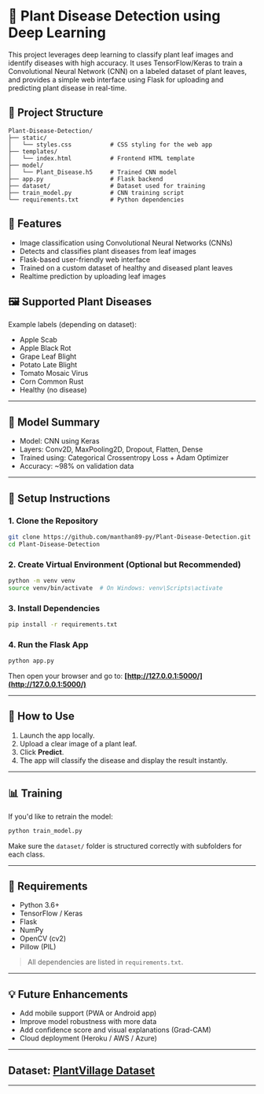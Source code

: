 # 🌿 Plant Disease Detection using Deep Learning

This project leverages deep learning to classify plant leaf images and identify diseases with high accuracy. It uses TensorFlow/Keras to train a Convolutional Neural Network (CNN) on a labeled dataset of plant leaves, and provides a simple web interface using Flask for uploading and predicting plant disease in real-time.



## 📁 Project Structure

```
Plant-Disease-Detection/
├── static/
│   └── styles.css           # CSS styling for the web app
├── templates/
│   └── index.html           # Frontend HTML template
├── model/
│   └── Plant_Disease.h5     # Trained CNN model
├── app.py                   # Flask backend
├── dataset/                 # Dataset used for training
├── train_model.py           # CNN training script
└── requirements.txt         # Python dependencies
```


## 🚀 Features

* Image classification using Convolutional Neural Networks (CNNs)
* Detects and classifies plant diseases from leaf images
* Flask-based user-friendly web interface
* Trained on a custom dataset of healthy and diseased plant leaves
* Realtime prediction by uploading leaf images



## 🖼️ Supported Plant Diseases

Example labels (depending on dataset):

* Apple Scab
* Apple Black Rot
* Grape Leaf Blight
* Potato Late Blight
* Tomato Mosaic Virus
* Corn Common Rust
* Healthy (no disease)

---

## 🧠 Model Summary

* Model: CNN using Keras
* Layers: Conv2D, MaxPooling2D, Dropout, Flatten, Dense
* Trained using: Categorical Crossentropy Loss + Adam Optimizer
* Accuracy: \~98% on validation data

---

## 🔧 Setup Instructions

### 1. Clone the Repository

```bash
git clone https://github.com/manthan89-py/Plant-Disease-Detection.git
cd Plant-Disease-Detection
```

### 2. Create Virtual Environment (Optional but Recommended)

```bash
python -m venv venv
source venv/bin/activate  # On Windows: venv\Scripts\activate
```

### 3. Install Dependencies

```bash
pip install -r requirements.txt
```

### 4. Run the Flask App

```bash
python app.py
```

Then open your browser and go to:
**[http://127.0.0.1:5000/](http://127.0.0.1:5000/)**

---

## 🌱 How to Use

1. Launch the app locally.
2. Upload a clear image of a plant leaf.
3. Click **Predict**.
4. The app will classify the disease and display the result instantly.

---

## 📊 Training

If you'd like to retrain the model:

```bash
python train_model.py
```

Make sure the `dataset/` folder is structured correctly with subfolders for each class.

---

## 📌 Requirements

* Python 3.6+
* TensorFlow / Keras
* Flask
* NumPy
* OpenCV (cv2)
* Pillow (PIL)

> All dependencies are listed in `requirements.txt`.

---

## 💡 Future Enhancements

* Add mobile support (PWA or Android app)
* Improve model robustness with more data
* Add confidence score and visual explanations (Grad-CAM)
* Cloud deployment (Heroku / AWS / Azure)

---

## Dataset: [PlantVillage Dataset](https://www.kaggle.com/emmarex/plantdisease)


---
